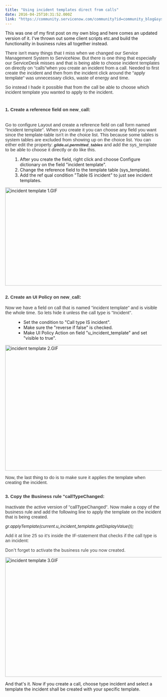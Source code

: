 ```yaml
---
title: "Using incident templates direct from calls"
date: 2016-04-25T10:31:52.000Z
link: "https://community.servicenow.com/community?id=community_blog&sys_id=8a5ce6a1dbd0dbc01dcaf3231f961944"
---
```

<p>This was one of my first post on my own blog and here comes an updated version of it. I've thrown out some client scripts etc.and build the functionality in business rules all together instead.</p><p></p><p><span style="color: #333333; font-family: Arial, Tahoma, Helvetica, FreeSans, sans-serif; font-size: 14.85px;">There isn't many things that I miss when we changed our Service Management System to ServiceNow. But there is one thing that especially our ServiceDesk misses and that is being able to choose incident templates on directly on "calls"when you create an incident from a call. Needed to first create the incident and then from the incident click around the "apply template" was unnecessary clicks, waste of energy and time. </span></p><p></p><p><span style="color: #333333; font-family: Arial, Tahoma, Helvetica, FreeSans, sans-serif; font-size: 14.85px;">So instead I hade it possible that from the call be able to choose which incident template you wanted to apply to the incident.</span></p><h1></h1><p></p><h2><span style="color: #333333; font-family: Arial, Tahoma, Helvetica, FreeSans, sans-serif; font-size: 14.85px;">1. Create a reference field on new_call:<br/><br/></span></h2><p><span style="color: #333333; font-family: Arial, Tahoma, Helvetica, FreeSans, sans-serif; font-size: 14.85px;">Go to configure Layout and create a reference field on call form named "Incident template". When you create it you can choose any field you want since the template-table isn't in the choice list. This because some tables is system tables are excluded from showing up on the choice list. You can either edit the property: <span style="font-size: 10pt;"><strong><em>glide.ui.permitted_tables</em></strong></span> </span><span style="color: #333333; font-family: Arial, Tahoma, Helvetica, FreeSans, sans-serif; font-size: 14.85px;">and add the sys_template to be able to choose it directly or do like this.</span></p><ul><ol><li>After you create the field, right click and choose Configure dictionary on the field "incident template".</li><li>Change the reference field to the template table (sys_template).</li><li>Add the ref qual condition "Table IS incident" to just see incident templates.</li></ol></ul><p></p><p><img   alt="incident template 1.GIF" class="image-1 jive-image" src="51d5740edb1cdfc068c1fb651f9619d8.iix" style="width: 620px; height: 316px;"/></p><p></p><p></p><h2></h2><h2><span style="color: #333333; font-family: Arial, Tahoma, Helvetica, FreeSans, sans-serif; font-size: 14.85px;">2. Create an UI Policy on new_call:</span></h2><p><span style="color: #333333; font-size: 14.85px; font-family: Arial, Tahoma, Helvetica, FreeSans, sans-serif;">Now we have a field on call that is named "incident template" and is visible the whole time. So lets hide it unless the call type is "Incident".</span></p><p></p><ul><ul style="padding-right: 2.5em; padding-left: 2.5em; margin-top: 0.5em; margin-bottom: 0.5em; list-style: disc;"><li>Set the condition to "Call type IS incident".</li><li>Make sure the "reverse if false" is checked.</li><li>Make UI Policy Action on field "u_incident_template" and set "visible to true".</li></ul></ul><p><img   alt="incident template 2.GIF" class="image-4 jive-image" src="9922d88edb9417041dcaf3231f961930.iix" style="width: 620px; height: 404px;"/></p><p></p><p><span style="color: #333333; font-family: Arial, Tahoma, Helvetica, FreeSans, sans-serif; font-size: 14.85px;">Now, the last thing to do is to make sure it applies the template when creating the incident.</span></p><p></p><h2><span style="color: #333333; font-family: Arial, Tahoma, Helvetica, FreeSans, sans-serif; font-size: 14.85px;">3. Copy the Business rule "callTypeChanged:</span></h2><p><span style="color: #333333; font-family: Arial, Tahoma, Helvetica, FreeSans, sans-serif; font-size: 14.85px;">Inactivate the active version of "callTypeChanged". Now make a copy of the business rule and add the following line to apply the template on the incident that is being created.</span></p><p></p><p><span style="font-size: 10pt;"><em>gr.applyTemplate(current.u_incident_template.getDisplayValue());</em></span></p><p></p><p><span style="color: #3d3d3d; font-family: Arial, Tahoma, Helvetica, FreeSans, sans-serif; font-size: 14.85px;">Add it at line 25 so it's inside the IF-statement that checks if the call type is an incident:</span></p><p><span style="color: #3d3d3d;">Don't forget to activate the business rule you now created.</span></p><p><img   alt="incident template 3.GIF" class="image-5 jive-image" src="a6c0bfbddb1c1fc068c1fb651f96199e.iix" style="width: 620px; height: 385px;"/></p><p></p><p>And that's it. Now if you create a call, choose type incident and select a template the incident shall be created with your specific template.</p>